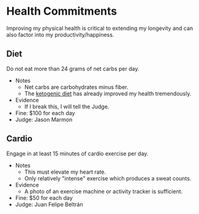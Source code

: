 # Health Commitments

Improving my physical health is critical to extending my longevity and can also factor into my productivity/happiness.

## Diet

Do not eat more than 24 grams of net carbs per day.

- Notes
    - Net carbs are carbohydrates minus fiber.
    - The [ketogenic diet](https://www.reddit.com/r/keto/) has already improved my health tremendously.
- Evidence
    - If I break this, I will tell the Judge.
- Fine: $100 for each day
- Judge: Jason Marmon

## Cardio

Engage in at least 15 minutes of cardio exercise per day.

- Notes
    - This must elevate my heart rate.
    - Only relatively "intense" exercise which produces a sweat counts.
- Evidence
    - A photo of an exercise machine or activity tracker is sufficient.
- Fine: $50 for each day
- Judge: Juan Felipe Beltrán
